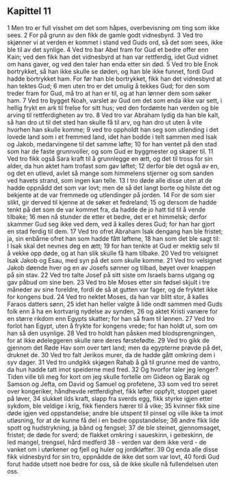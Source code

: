 ## Kapittel 11

1 Men tro er full visshet om det som håpes, overbevisning om ting som ikke sees.
2 For på grunn av den fikk de gamle godt vidnesbyrd.
3 Ved tro skjønner vi at verden er kommet i stand ved Guds ord, så det som sees, ikke ble til av det synlige.
4 Ved tro bar Abel fram for Gud et bedre offer enn Kain; ved den fikk han det vidnesbyrd at han var rettferdig, idet Gud vidnet om hans gaver, og ved den taler han enda etter sin død.
5 Ved tro ble Enok bortrykket, så han ikke skulle se døden, og han ble ikke funnet, fordi Gud hadde bortrykket ham. For før han ble bortrykket, fikk han det vidnesbyrd at han tektes Gud;
6 men uten tro er det umulig å tekkes Gud; for den som treder fram for Gud, må tro at han er til, og at han lønner dem som søker ham.
7 Ved tro bygget Noah, varslet av Gud om det som enda ikke var sett, i hellig frykt en ark til frelse for sitt hus; ved den fordømte han verden og ble arving til rettferdigheten av tro.
8 Ved tro var Abraham lydig da han ble kalt, så han dro ut til det sted han skulle få til arv, og han dro ut uten å vite hvorhen han skulle komme;
9 ved tro oppholdt han seg som utlending i det lovede land som i et fremmed land, idet han bodde i telt sammen med Isak og Jakob, medarvingene til det samme løfte;
10 for han ventet på den stad som har de faste grunnvoller, og som Gud er byggmester og skaper til.
11 Ved tro fikk også Sara kraft til å grunnlegge en ætt, og det til tross for sin alder, da hun aktet ham trofast som gav løftet;
12 derfor ble det også av en, og det en utlevd, avlet så mange som himmelens stjerner og som sanden ved havets strand, som ingen kan telle.
13 I tro døde alle disse uten at de hadde oppnådd det som var lovt; men de så det langt borte og hilste det og bekjente at de var fremmede og utlendinger på jorden.
14 For de som sier slikt, gir derved til kjenne at de søker et fedreland;
15 og dersom de hadde tenkt på det som de var kommet fra, da hadde de jo hatt tid til å vende tilbake;
16 men nå stunder de etter et bedre, det er et himmelsk; derfor skammer Gud seg ikke ved dem, ved å kalles deres Gud; for han har gjort en stad ferdig til dem.
17 Ved tro ofret Abraham Isak dengang han ble fristet; ja, sin enbårne ofret han som hadde fått løftene,
18 han som det ble sagt til: I Isak skal det nevnes deg en ætt;
19 for han tenkte at Gud er mektig selv til å vekke opp døde, og at han slik skulle få ham tilbake.
20 Ved tro velsignet Isak Jakob og Esau, med syn på det som skulle komme.
21 Ved tro velsignet Jakob døende hver og en av Josefs sønner og tilbad, bøyet over knappen på sin stav.
22 Ved tro talte Josef på sitt siste om Israels barns utgang og gav påbud om sine ben.
23 Ved tro ble Moses etter sin fødsel skjult i tre måneder av sine foreldre, fordi de så at gutten var fager, og de fryktet ikke for kongens bud.
24 Ved tro nektet Moses, da han var blitt stor, å kalles Faraos datters sønn,
25 idet han heller valgte å lide ondt sammen med Guds folk enn å ha en kortvarig nydelse av synden,
26 og aktet Kristi vanære for en større rikdom enn Egypts skatter; for han så fram til lønnen.
27 Ved tro forlot han Egypt, uten å frykte for kongens vrede; for han holdt ut, som om han så den usynlige.
28 Ved tro holdt han påsken med blodsprengningen, for at ikke ødeleggeren skulle røre deres førstefødte.
29 Ved tro gikk de gjennom det Røde Hav som over tørt land; men da egypterne prøvde på det, druknet de.
30 Ved tro falt Jerikos murer, da de hadde gått omkring dem i syv dager.
31 Ved tro undgikk skjøgen Rahab å gå til grunne med de vantro, da hun hadde tatt imot speiderne med fred.
32 Og hvorfor taler jeg lenger? Tiden ville bli meg for kort om jeg skulle fortelle om Gideon og Barak og Samson og Jefta, om David og Samuel og profetene,
33 som ved tro seiret over kongeriker, håndhevde rettferdighet, fikk løfter oppfylt, stoppet gapet på løver,
34 slukket ilds kraft, slapp fra sverds egg, fikk styrke igjen etter sykdom, ble veldige i krig, fikk fienders hærer til å vike;
35 kvinner fikk sine døde igjen ved oppstandelse; andre ble utspent til pinsel og ville ikke ta imot utløsning, for at de kunne få del i en bedre oppstandelse;
36 andre fikk lide spott og hudstrykning, ja bånd og fengsel;
37 de ble steinet, gjennomsaget, fristet; de døde for sverd; de flakket omkring i saueskinn, i geiteskinn, de led mangel, trengsel, hård medferd
38 - verden var dem ikke verd - de vanket om i utørkener og fjell og huler og jordkløfter.
39 Og enda alle disse fikk vidnesbyrd for sin tro, oppnådde de ikke det som var lovt,
40 fordi Gud forut hadde utsett noe bedre for oss, så de ikke skulle nå fullendelsen uten oss.
